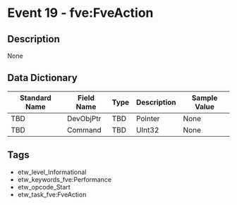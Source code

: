 # Event 19 - fve:FveAction

## Description
None

## Data Dictionary
|Standard Name|Field Name|Type|Description|Sample Value|
|---|---|---|---|---|
|TBD|DevObjPtr|TBD|Pointer|None|None|
|TBD|Command|TBD|UInt32|None|None|

## Tags
* etw_level_Informational
* etw_keywords_fve:Performance
* etw_opcode_Start
* etw_task_fve:FveAction